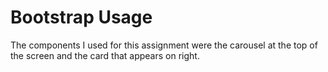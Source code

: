 # Bootstrap Usage #

The components I used for this assignment were the carousel at the top of the screen and the card that appears on right.
